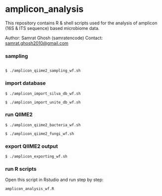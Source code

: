 # amplicon_analysis
This repository contains R & shell scripts used for the analysis of amplicon (16S & ITS sequence) based microbiome data.


Author: Samrat Ghosh (samratencode) Contact: samrat.ghosh2010@gmail.com


### sampling
```

$ ./amplicon_qiime2_sampling_wf.sh

```
### import database
```
$ ./amplicon_import_silva_db_wf.sh

$ ./amplicon_import_unite_db_wf.sh

```
### run QIIME2
```
$ ./amplicon_qiime2_bacteria_wf.sh

$ ./amplicon_qiime2_fungi_wf.sh

```

### export QIIME2 output
```
$ ./amplicon_exporting_wf.sh

```
### run R scripts
Open this script in Rstudio and run step by step:
```
amplicon_analysis_wf.R

```


